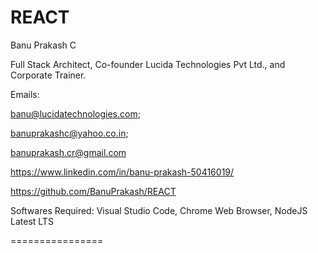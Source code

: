 # REACT
Banu Prakash C

Full Stack Architect, Co-founder Lucida Technologies Pvt Ltd., and Corporate Trainer.

Emails: 

banu@lucidatechnologies.com; 

banuprakashc@yahoo.co.in; 

banuprakash.cr@gmail.com

https://www.linkedin.com/in/banu-prakash-50416019/

https://github.com/BanuPrakash/REACT

Softwares Required:
Visual Studio Code, Chrome Web Browser, NodeJS Latest LTS

================
